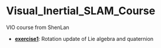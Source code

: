 # Visual_Inertial_SLAM_Course
VIO course from ShenLan  
+ [**exercise1**](./exercise1_Rotation_update): Rotation update of Lie algebra and quaternion
